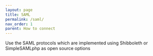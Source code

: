 ```yaml
---
layout: page
title: SAML
permalink: /saml/
nav_order: 1
parent: How to connect
---
```


Use the SAML protocols which are implemented using Shibboleth or SimpleSAMLphp as open source options